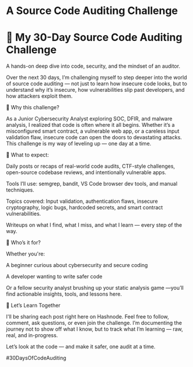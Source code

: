 #  A Source Code Auditing Challenge


# 🔎 My 30-Day Source Code Auditing Challenge

A hands-on deep dive into code, security, and the mindset of an auditor.

Over the next 30 days, I’m challenging myself to step deeper into the world of source code auditing — not just to learn how insecure code looks, but to understand why it’s insecure, how vulnerabilities slip past developers, and how attackers exploit them.

🧠 Why this challenge?

As a Junior Cybersecurity Analyst exploring SOC, DFIR, and malware analysis, I realized that code is often where it all begins. Whether it’s a misconfigured smart contract, a vulnerable web app, or a careless input validation flaw, insecure code can open the doors to devastating attacks. This challenge is my way of leveling up — one day at a time.

📅 What to expect:

  Daily posts or recaps of real-world code audits, CTF-style challenges, open-source codebase reviews, and intentionally vulnerable apps.

  Tools I’ll use: semgrep, bandit, VS Code browser dev tools, and manual techniques.

  Topics covered: Input validation, authentication flaws, insecure cryptography, logic bugs, hardcoded secrets, and smart contract vulnerabilities.

  Writeups on what I find, what I miss, and what I learn — every step of the way.

🚀 Who’s it for?

Whether you're:

  A beginner curious about cybersecurity and secure coding

  A developer wanting to write safer code

  Or a fellow security analyst brushing up your static analysis game
    —you’ll find actionable insights, tools, and lessons here.

💬 Let’s Learn Together

I'll be sharing each post right here on Hashnode. Feel free to follow, comment, ask questions, or even join the challenge. I’m documenting the journey not to show off what I know, but to track what I’m learning — raw, real, and in-progress.

Let’s look at the code — and make it safer, one audit at a time.

#30DaysOfCodeAuditing
